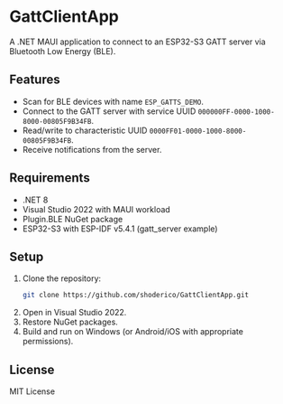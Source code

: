 # GattClientApp

A .NET MAUI application to connect to an ESP32-S3 GATT server via Bluetooth Low Energy (BLE).

## Features
- Scan for BLE devices with name `ESP_GATTS_DEMO`.
- Connect to the GATT server with service UUID `000000FF-0000-1000-8000-00805F9B34FB`.
- Read/write to characteristic UUID `0000FF01-0000-1000-8000-00805F9B34FB`.
- Receive notifications from the server.

## Requirements
- .NET 8
- Visual Studio 2022 with MAUI workload
- Plugin.BLE NuGet package
- ESP32-S3 with ESP-IDF v5.4.1 (gatt_server example)

## Setup
1. Clone the repository:
   ```bash
   git clone https://github.com/shoderico/GattClientApp.git
1. Open in Visual Studio 2022.
1. Restore NuGet packages.
1. Build and run on Windows (or Android/iOS with appropriate permissions).

## License
MIT License
